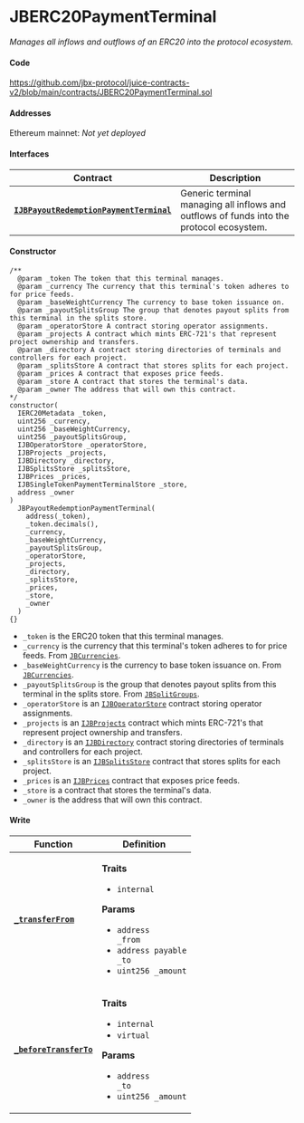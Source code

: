 # JBERC20PaymentTerminal

_Manages all inflows and outflows of an ERC20 into the protocol ecosystem._

#### Code

https://github.com/jbx-protocol/juice-contracts-v2/blob/main/contracts/JBERC20PaymentTerminal.sol

#### Addresses

Ethereum mainnet: _Not yet deployed_

#### Interfaces

| Contract                                             | Description                                                                                                                              |
| ------------------------------------------------ | ---------------------------------------------------------------------------------------------------------------------------------------- |
| [**`IJBPayoutRedemptionPaymentTerminal`**](/dev/deprecated/v2/interfaces/ijbpayoutredemptionpaymentterminal.md) | Generic terminal managing all inflows and outflows of funds into the protocol ecosystem. |

#### Constructor

```
/**
  @param _token The token that this terminal manages.
  @param _currency The currency that this terminal's token adheres to for price feeds.
  @param _baseWeightCurrency The currency to base token issuance on.
  @param _payoutSplitsGroup The group that denotes payout splits from this terminal in the splits store.
  @param _operatorStore A contract storing operator assignments.
  @param _projects A contract which mints ERC-721's that represent project ownership and transfers.
  @param _directory A contract storing directories of terminals and controllers for each project.
  @param _splitsStore A contract that stores splits for each project.
  @param _prices A contract that exposes price feeds.
  @param _store A contract that stores the terminal's data.
  @param _owner The address that will own this contract.
*/
constructor(
  IERC20Metadata _token,
  uint256 _currency,
  uint256 _baseWeightCurrency,
  uint256 _payoutSplitsGroup,
  IJBOperatorStore _operatorStore,
  IJBProjects _projects,
  IJBDirectory _directory,
  IJBSplitsStore _splitsStore,
  IJBPrices _prices,
  IJBSingleTokenPaymentTerminalStore _store,
  address _owner
)
  JBPayoutRedemptionPaymentTerminal(
    address(_token),
    _token.decimals(),
    _currency,
    _baseWeightCurrency,
    _payoutSplitsGroup,
    _operatorStore,
    _projects,
    _directory,
    _splitsStore,
    _prices,
    _store,
    _owner
  )
{}
```

* `_token` is the ERC20 token that this terminal manages.
* `_currency` is the currency that this terminal's token adheres to for price feeds. From [`JBCurrencies`](/dev/deprecated/v2/libraries/jbcurrencies.md).
* `_baseWeightCurrency` is the currency to base token issuance on. From [`JBCurrencies`](/dev/deprecated/v2/libraries/jbcurrencies.md).
* `_payoutSplitsGroup` is the group that denotes payout splits from this terminal in the splits store. From [`JBSplitGroups`](/dev/deprecated/v2/libraries/jbsplitsgroups.md).
* `_operatorStore` is an [`IJBOperatorStore`](/dev/deprecated/v2/interfaces/ijboperatorstore.md) contract storing operator assignments.
* `_projects` is an [`IJBProjects`](/dev/deprecated/v2/interfaces/ijbprojects.md) contract which mints ERC-721's that represent project ownership and transfers.
* `_directory` is an [`IJBDirectory`](/dev/deprecated/v2/interfaces/ijbdirectory.md) contract storing directories of terminals and controllers for each project.
* `_splitsStore` is an [`IJBSplitsStore`](/dev/deprecated/v2/interfaces/ijbsplitsstore/) contract that stores splits for each project.
* `_prices` is an [`IJBPrices`](/dev/deprecated/v2/interfaces/ijbprices.md) contract that exposes price feeds.
* `_store` is a contract that stores the terminal's data.
* `_owner` is the address that will own this contract.

#### Write

| Function                                                  | Definition                                                                                                                                                                                                                                                                                                                                                                                                                                                                                                                                                                                                               |
| --------------------------------------------------------- | ------------------------------------------------------------------------------------------------------------------------------------------------------------------------------------------------------------------------------------------------------------------------------------------------------------------------------------------------------------------------------------------------------------------------------------------------------------------------------------------------------------------------------------------------------------------------------------------------------------------------ |
| [**`_transferFrom`**](/dev/deprecated/v2/contracts/or-payment-terminals/jberc20paymentterminal/write/-_transferfrom.md) | <p><strong>Traits</strong></p><ul><li><code>internal</code></li></ul> <p><strong>Params</strong></p><ul><li><code>address _from</code></li><li><code>address payable _to</code></li><li><code>uint256 _amount</code></li></ul>                                                                                                                                                                                                                  |
| [**`_beforeTransferTo`**](/dev/deprecated/v2/contracts/or-payment-terminals/jberc20paymentterminal/write/-_beforetransferto.md) | <p><strong>Traits</strong></p><ul><li><code>internal</code></li><li><code>virtual</code></li></ul> <p><strong>Params</strong></p><ul><li><code>address _to</code></li><li><code>uint256 _amount</code></li></ul>                                                                                                                                                                                                                  |